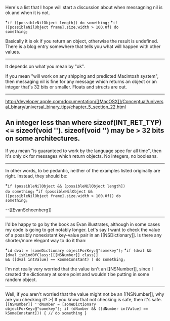 

Here's a list that I hope will start a discussion about when messagning nil is ok and when it is not. 


*<code>if ([possibleNilObject length]) do something;</code>
*<code>if ([possibleNilObject frame].size.width > 100.0f) do something;</code>


Basically it is ok if you return an object, otherwise the result is undefined. There is a blog entry somewhere that tells you what will happen with other values.

----

It depends on what you mean by "ok".

If you mean "will work on any shipping and predicted Macintosh system", then messaging nil is fine for any message which returns an object or an integer that's 32 bits or smaller. Floats and structs are out.

----
http://developer.apple.com/documentation/[[MacOSX]]/Conceptual/universal_binary/universal_binary_tips/chapter_5_section_22.html

An integer less than where sizeof(INT_RET_TYP) <= sizeof(void ''). sizeof(void '') may be > 32 bits on some architectures.
----

If you mean "is guaranteed to work by the language spec for all time", then it's only ok for messages which return objects. No integers, no booleans.

----

In other words, to be pedantic, neither of the examples listed originally are right. Instead, they should be:

*<code>if (possibleNilObject && [possibleNilObject length]) do something;</code>
*<code>if (possibleNilObject && ([possibleNilObject frame].size.width > 100.0f)) do something;</code>

--[[EvanSchoenberg]]

----

I'd be happy to go by the book as Evan illustrates, although in some cases my code is going to get notably longer. Let's say I want to check the value of a possibly nonexistant key-value pair in an [[NSDictionary]]. Is there any shorter/more elegant way to do it than:

*<code>id dval = [someDictionary objectForKey:@"somekey"];</code>
*<code>if (dval && [dval isKindOfClass:[[[NSNumber]] class]] && ([dval intValue] == kSomeConstant) ) do something;</code>

I'm not really very worried that the value isn't an [[NSNumber]], since I created the dictionary at some point and wouldn't be putting in some random object.

----

Well, if you aren't worried that the value might not be an [[NSNumber]], why are you checking it? :-)  If you know that not checking is safe, then it's safe.
<code>
[[NSNumber]] ''dNumber = [someDictionary objectForKey:@"somekey"];
if (dNumber && ([dNumber intValue] == kSomeConstant])) {
     // do something
}
</code>